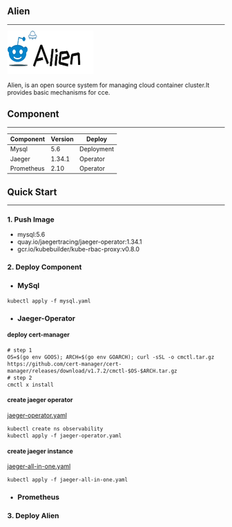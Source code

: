 ## Alien

---

<img src="logo.png" width="200" height="100">

Alien, is an open source system for managing cloud container cluster.It provides basic mechanisms for cce.


## Component

---

| Component  | Version | Deploy     |
|------------|---------|------------|
| Mysql      | 5.6     | Deployment |
| Jaeger     | 1.34.1  | Operator   |
| Prometheus | 2.10    | Operator   |


## Quick Start

---

### 1. Push Image

- mysql:5.6
- quay.io/jaegertracing/jaeger-operator:1.34.1
- gcr.io/kubebuilder/kube-rbac-proxy:v0.8.0

### 2. Deploy Component

- ### MySql


```shell
kubectl apply -f mysql.yaml
```

- ### Jaeger-Operator

#### deploy cert-manager

```shell
# step 1
OS=$(go env GOOS); ARCH=$(go env GOARCH); curl -sSL -o cmctl.tar.gz https://github.com/cert-manager/cert-manager/releases/download/v1.7.2/cmctl-$OS-$ARCH.tar.gz
# step 2
cmctl x install
```

#### create jaeger operator
[jaeger-operator.yaml](../deploy/kubernetes/observability/jaeger-operator.yaml)

```shell
kubectl create ns observability
kubectl apply -f jaeger-operator.yaml
```

#### create jaeger instance
[jaeger-all-in-one.yaml](../deploy/kubernetes/observability/jaeger-all-in-one.yaml)

```shell
kubectl apply -f jaeger-all-in-one.yaml
```

- ### Prometheus



### 3. Deploy Alien